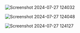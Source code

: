 ![Screenshot 2024-07-27 124032](https://github.com/user-attachments/assets/f4af59d3-ee97-41d9-bfd6-5f248914ed60)

![Screenshot 2024-07-27 124048](https://github.com/user-attachments/assets/d8aafeca-521b-43c1-90d7-c9a0d0c9393f)

![Screenshot 2024-07-27 124127](https://github.com/user-attachments/assets/bf3aee4e-e16a-44b5-9705-f6df29766f51)
